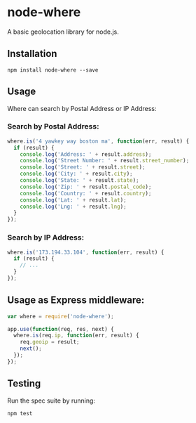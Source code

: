 # node-where

A basic geolocation library for node.js.

## Installation

```
npm install node-where --save
```

## Usage

Where can search by Postal Address or IP Address:

### Search by Postal Address:

```javascript
where.is('4 yawkey way boston ma', function(err, result) {
  if (result) {
    console.log('Address: ' + result.address);
    console.log('Street Number: ' + result.street_number);
    console.log('Street: ' + result.street);
    console.log('City: ' + result.city);
    console.log('State: ' + result.state);
    console.log('Zip: ' + result.postal_code);
    console.log('Country: ' + result.country);
    console.log('Lat: ' + result.lat);
    console.log('Lng: ' + result.lng);
  }
});
```

### Search by IP Address:

```javascript
where.is('173.194.33.104', function(err, result) {
  if (result) {
    // ...
  }
});
```

## Usage as Express middleware:

```javascript
var where = require('node-where');

app.use(function(req, res, next) {
  where.is(req.ip, function(err, result) {
    req.geoip = result;
    next();
  });
});
```

## Testing

Run the spec suite by running:

```
npm test
```

